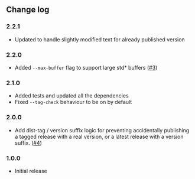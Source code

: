 ## Change log

### 2.2.1

- Updated to handle slightly modified text for already published version

### 2.2.0

- Added `--max-buffer` flag to support large std\* buffers ([#3](https://github.com/jameslnewell/publish-if-not-published/issues/3))

### 2.1.0

- Added tests and updated all the dependencies
- Fixed `--tag-check` behaviour to be on by default

### 2.0.0

- Add dist-tag / version suffix logic for preventing accidentally publishing a tagged release with a real version, or a latest release with a version suffix. ([#4](https://github.com/jameslnewell/publish-if-not-published/pull/4))

### 1.0.0

- Initial release
